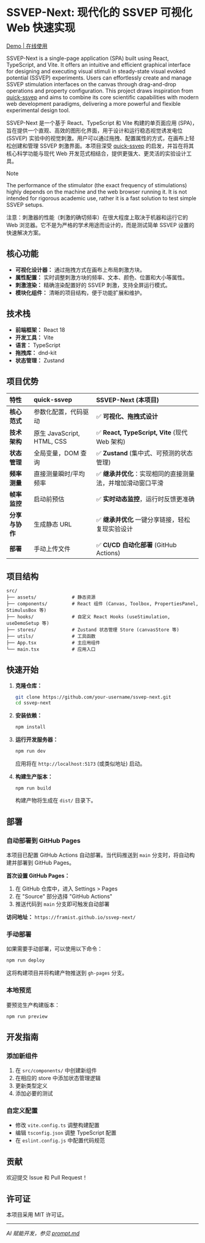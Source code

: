 # SSVEP-Next: 现代化的 SSVEP 可视化 Web 快速实现

[Demo | 在线使用](https://framist.github.io/ssvep-next/ssvep-next/)

SSVEP-Next is a single-page application (SPA) built using React, TypeScript, and Vite. It offers an intuitive and efficient graphical interface for designing and executing visual stimuli in steady-state visual evoked potential (SSVEP) experiments. Users can effortlessly create and manage SSVEP stimulation interfaces on the canvas through drag-and-drop operations and property configuration. This project draws inspiration from [quick-ssvep](https://github.com/OmidS/quickssvep) and aims to combine its core scientific capabilities with modern web development paradigms, delivering a more powerful and flexible experimental design tool.

SSVEP-Next 是一个基于 React、TypeScript 和 Vite 构建的单页面应用 (SPA)，旨在提供一个直观、高效的图形化界面，用于设计和运行稳态视觉诱发电位 (SSVEP) 实验中的视觉刺激。用户可以通过拖拽、配置属性的方式，在画布上轻松创建和管理 SSVEP 刺激界面。本项目深受 [quick-ssvep](https://github.com/OmidS/quickssvep) 的启发，并旨在将其核心科学功能与现代 Web 开发范式相结合，提供更强大、更灵活的实验设计工具。


> [!Note]
> The performance of the stimulator (the exact frequency of stimulations) highly depends on the machine and the web browser running it. It is not intended for rigorous academic use, rather it is a fast solution to test simple SSVEP setups.
>
> 注意：刺激器的性能（刺激的确切频率）在很大程度上取决于机器和运行它的 Web 浏览器。它不是为严格的学术用途而设计的，而是测试简单 SSVEP 设置的快速解决方案。

## 核心功能

- **可视化设计器：** 通过拖拽方式在画布上布局刺激方块。
- **属性配置：** 实时调整刺激方块的频率、文本、颜色、位置和大小等属性。
- **刺激渲染：** 精确渲染配置好的 SSVEP 刺激，支持全屏运行模式。
- **模块化组件：** 清晰的项目结构，便于功能扩展和维护。

## 技术栈

- **前端框架：** React 18
- **开发工具：** Vite
- **语言：** TypeScript
- **拖拽库：** dnd-kit
- **状态管理：** Zustand

## 项目优势

| 特性 | quick-ssvep | SSVEP-Next (本项目) |
| :--- | :--- | :--- |
| **核心范式** | 参数化配置，代码驱动 | ✅ **可视化、拖拽式设计** |
| **技术架构** | 原生 JavaScript, HTML, CSS | ✅ **React, TypeScript, Vite** (现代 Web 架构) |
| **状态管理** | 全局变量，DOM 查询 | ✅ **Zustand** (集中式、可预测的状态管理) |
| **频率测量** | 直接测量瞬时/平均频率 | ✅ **继承并优化**：实现相同的直接测量法，并增加滑动窗口平滑 |
| **帧率监控** | 启动前预估 | ✅ **实时动态监控**，运行时反馈更准确 |
| **分享与协作**| 生成静态 URL | ✅ **继承并优化** 一键分享链接，轻松复现实验设计 |
| **部署** | 手动上传文件 | ✅ **CI/CD 自动化部署** (GitHub Actions) |


## 项目结构

```
src/
├── assets/             # 静态资源
├── components/         # React 组件 (Canvas, Toolbox, PropertiesPanel, StimulusBox 等)
├── hooks/              # 自定义 React Hooks (useStimulation, useDemoSetup 等)
├── stores/             # Zustand 状态管理 Store (canvasStore 等)
├── utils/              # 工具函数
├── App.tsx             # 主应用组件
└── main.tsx            # 应用入口
```

## 快速开始

1.  **克隆仓库：**

    ```bash
    git clone https://github.com/your-username/ssvep-next.git
    cd ssvep-next
    ```

2.  **安装依赖：**

    ```bash
    npm install
    ```

3.  **运行开发服务器：**

    ```bash
    npm run dev
    ```

    应用将在 `http://localhost:5173` (或类似地址) 启动。

4.  **构建生产版本：**
    ```bash
    npm run build
    ```
    构建产物将生成在 `dist/` 目录下。

## 部署

### 自动部署到 GitHub Pages

本项目已配置 GitHub Actions 自动部署。当代码推送到 `main` 分支时，将自动构建并部署到 GitHub Pages。

**首次设置 GitHub Pages：**

1. 在 GitHub 仓库中，进入 Settings > Pages
2. 在 "Source" 部分选择 "GitHub Actions"
3. 推送代码到 `main` 分支即可触发自动部署

**访问地址：** `https://framist.github.io/ssvep-next/`

### 手动部署

如果需要手动部署，可以使用以下命令：

```bash
npm run deploy
```

这将构建项目并将构建产物推送到 `gh-pages` 分支。

### 本地预览

要预览生产构建版本：

```bash
npm run preview
```

## 开发指南

### 添加新组件

1. 在 `src/components/` 中创建新组件
2. 在相应的 store 中添加状态管理逻辑
3. 更新类型定义
4. 添加必要的测试

### 自定义配置

- 修改 `vite.config.ts` 调整构建配置
- 编辑 `tsconfig.json` 调整 TypeScript 配置
- 在 `eslint.config.js` 中配置代码规范


## 贡献

欢迎提交 Issue 和 Pull Request！

## 许可证

本项目采用 MIT 许可证。

---

*AI 赋能开发，参见 [prompt.md](prompt.md)*
